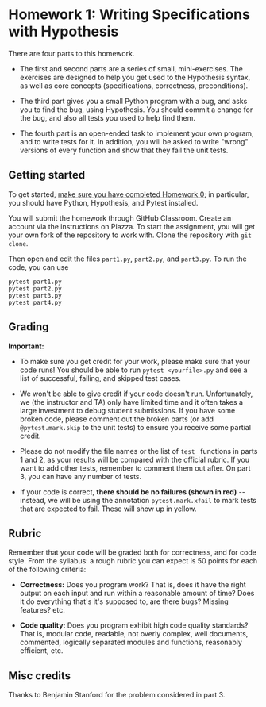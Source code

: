 # Homework 1: Writing Specifications with Hypothesis

There are four parts to this homework.

- The first and second parts are a series of small, mini-exercises.
The exercises are designed to help you get used to the Hypothesis syntax, as well as core concepts (specifications, correctness, preconditions).

- The third part gives you a small Python program with a bug, and asks you to find the bug, using Hypothesis.
You should commit a change for the bug, and also all tests you used to help find them.

- The fourth part is an open-ended task to implement your own program, and to write tests for it. In addition, you will be asked to write "wrong" versions of every function and show that they fail the unit tests.

## Getting started

To get started, [make sure you have completed Homework 0](https://github.com/DavisPL-Teaching/189c-hw0);
in particular, you should have Python, Hypothesis, and Pytest installed.

You will submit the homework through GitHub Classroom.
Create an account via the instructions on Piazza.
To start the assignment, you will get your own fork of the repository to work with.
Clone the repository with `git clone`.

Then open and edit the files `part1.py`, `part2.py`, and `part3.py`.
To run the code, you can use
```
pytest part1.py
pytest part2.py
pytest part3.py
pytest part4.py
```

## Grading

**Important:**

- To make sure you get credit for your work, please make sure that your code runs! You should be able to run `pytest <yourfile>.py` and see a list of successful, failing, and skipped test cases.

- We won't be able to give credit if your code doesn't run. Unfortunately, we (the instructor and TA) only have limited time and it often takes a large investment to debug student submissions. If you have some broken code, please comment out the broken parts (or add `@pytest.mark.skip` to the unit tests) to ensure you receive some partial credit.

- Please do not modify the file names or the list of `test_` functions in parts 1 and 2, as your results will be compared with the official rubric. If you want to add other tests, remember to comment them out after. On part 3, you can have any number of tests.

- If your code is correct, **there should be no failures (shown in red)** -- instead, we will be using the annotation `pytest.mark.xfail` to mark tests that are expected to fail. These will show up in yellow.

## Rubric

Remember that your code will be graded both for correctness, and for code style.
From the syllabus: a rough rubric you can expect is 50 points for each of the following criteria:

- **Correctness:** Does you program work? That is, does it have the right output on each input and run within a reasonable amount of time? Does it do everything that's it's supposed to, are there bugs? Missing features? etc.

- **Code quality:** Does you program exhibit high code quality standards? That is, modular code, readable, not overly complex, well documents, commented, logically separated modules and functions, reasonably efficient, etc.

## Misc credits

Thanks to Benjamin Stanford for the problem considered in part 3.
